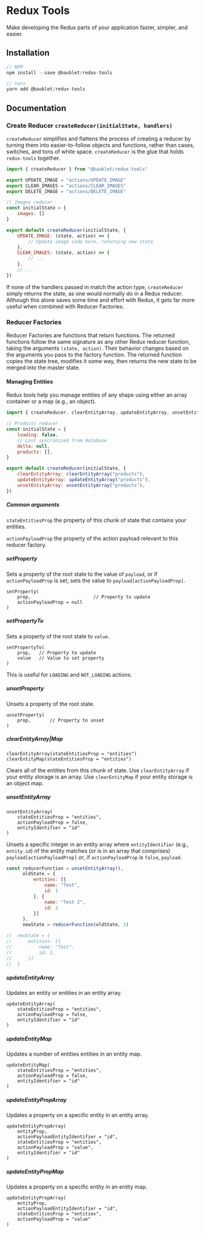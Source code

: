 # Redux Tools

Make developing the Redux parts of your application faster, simpler, and easier.

## Installation

```js
// NPM
npm install --save @baublet/redux-tools

// Yarn
yarn add @baublet/redux-tools
```

## Documentation

### Create Reducer `createReducer(initialState, handlers)`

`createReducer` simplifies and flattens the process of creating a reducer by turning them into easier-to-follow objects and functions, rather than cases, switches, and tons of white space. `createReducer` is the glue that holds `redux-tools` together.

```js
import { createReducer } from "@baublet/redux-tools"

export UPDATE_IMAGE = "actions/UPDATE_IMAGE"
export CLEAR_IMAGES = "actions/CLEAR_IMAGES"
export DELETE_IMAGE = "actions/DELETE_IMAGE"

// Images reducer
const initialState = {
    images: []
}

export default createReducer(initialState, {
    UPDATE_IMAGE: (state, action) => {
        // Update image code here, returning new state
    },
    CLEAR_IMAGES: (state, action) => {
        // ...
    },
    // ...
})
```

If none of the handlers passed in match the action type, `createReducer` simply returns the state, as one would normally do in a Redux reducer. Although this alone saves some time and effort with Redux, it gets far more useful when combined with Reducer Factories.

### Reducer Factories

Reducer Factories are functions that return functions. The returned functions follow the same signature as any other Redux reducer function, taking the arguments `(state, action)`. Their behavior changes based on the arguments you pass to the factory function. The returned function copies the state tree, modifies it some way, then returns the new state to be merged into the master state.

#### Managing Entities

Redux tools help you manage entities of any shape using either an array container or a map (e.g., an object).

```js
import { createReducer, clearEntityArray, updateEntityArray, unsetEntityArray } from "@baublet/redux-tools"

// Products reducer
const initialState = {
    loading: false,
    // Last syncronized from database
    delta: null,
    products: [],
}

export default createReducer(initialState, {
    clearEntityArray: clearEntityArray("products"),
    updateEntityArray: updateEntityArray("products"),
    unsetEntityArray: unsetEntityArray("products"),
})
```

##### Common arguments

`stateEntitiesProp` the property of this chunk of state that contains your entities.

`actionPayloadProp` the property of the action payload relevant to this reducer factory.

##### setProperty

Sets a property of the root state to the value of `payload`, or if `actionPayloadProp` is set, sets the value to `payload[actionPayloadProp]`.

```
setProperty(
    prop,                       // Property to update
    actionPayloadProp = null
)
```

##### setPropertyTo

Sets a property of the root state to `value`.

```
setPropertyTo(
    prop,   // Property to update
    value   // Value to set property
)
```

This is useful for `LOADING` and `NOT_LOADING` actions.

##### unsetProperty

Unsets a property of the root state.

```
unsetProperty(
    prop,       // Property to unset
)
```

##### clearEntityArray|Map
```
clearEntityArray(stateEntitiesProp = "entities")
clearEntityMap(stateEntitiesProp = "entities")
```

Clears all of the entities from this chunk of state. Use `clearEntityArray` if your entity storage is an array. Use `clearEntityMap` if your entity storage is an object map.

##### unsetEntityArray
```
unsetEntityArray(
    stateEntitiesProp = "entities",
    actionPayloadProp = false,
    entityIdentifier = "id"
)
```

Unsets a specific integer in an entity array where `entityIdentifier` (e.g., `entity.id`) of the entity matches (or is in an array that comprises) `payload[actionPayloadProp]` _or_, if `actionPayloadProp` is `false`, `payload`.

```js
const reducerFunction = unsetEntityArray(),
      oldState = {
          entities: [{
              name: "Test",
              id: 1
          }, {
              name: "Test 2",
              id: 2
          }]
      },
      newState = reducerFunction(oldState, 2)

//  newState = {
//      entities: [{
//          name: "Test",
//          id: 1,
//      }]
//  }
```

##### updateEntityArray

Updates an entity or entities in an entity array.

```
updateEntityArray(
    stateEntitiesProp = "entities",
    actionPayloadProp = false,
    entityIdentifier = "id"
)
```

##### updateEntityMap

Updates a number of entities entities in an entity map.

```
updateEntityMap(
    stateEntitiesProp = "entities",
    actionPayloadProp = false,
    entityIdentifier = "id"
)
```

##### updateEntityPropArray

Updates a property on a specific entity in an entity array.

```
updateEntityPropArray(
    entityProp,
    actionPayloadEntityIdentifier = "id",
    stateEntitiesProp = "entities",
    actionPayloadProp = "value",
    entityIdentifier = "id"
)
```

##### updateEntityPropMap

Updates a property on a specific entity in an entity map.

```
updateEntityPropArray(
    entityProp,
    actionPayloadEntityIdentifier = "id",
    stateEntitiesProp = "entities",
    actionPayloadProp = "value"
)
```